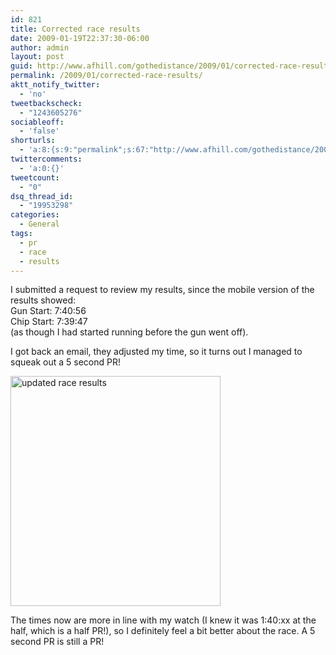 ```yaml
---
id: 821
title: Corrected race results
date: 2009-01-19T22:37:30-06:00
author: admin
layout: post
guid: http://www.afhill.com/gothedistance/2009/01/corrected-race-results/
permalink: /2009/01/corrected-race-results/
aktt_notify_twitter:
  - 'no'
tweetbackscheck:
  - "1243605276"
sociableoff:
  - 'false'
shorturls:
  - 'a:8:{s:9:"permalink";s:67:"http://www.afhill.com/gothedistance/2009/01/corrected-race-results/";s:7:"tinyurl";s:25:"http://tinyurl.com/8lo26r";s:4:"isgd";s:17:"http://is.gd/gx6z";s:5:"bitly";s:20:"http://bit.ly/3qc7v2";s:5:"snipr";s:22:"http://snipr.com/ae1hv";s:5:"snurl";s:22:"http://snurl.com/ae1hv";s:7:"snipurl";s:24:"http://snipurl.com/ae1hv";s:4:"trim";s:17:"http://tr.im/ajcy";}'
twittercomments:
  - 'a:0:{}'
tweetcount:
  - "0"
dsq_thread_id:
  - "19953298"
categories:
  - General
tags:
  - pr
  - race
  - results
---
```

I submitted a request to review my results, since the mobile version of the results showed:  
Gun Start: 7:40:56  
Chip Start: 7:39:47  
(as though I had started running before the gun went off).

I got back an email, they adjusted my time, so it turns out I managed to squeak out a 5 second PR!

<img src="http://www.afhill.com/gothedistance/wp-content/uploads/2009/01/updatedresults.jpg" alt="updated race results" title="updated race results" width="336" height="368" class="aligncenter size-full wp-image-820" /> 

The times now are more in line with my watch (I knew it was 1:40:xx at the half, which is a half PR!), so I definitely feel a bit better about the race. A 5 second PR is still a PR!